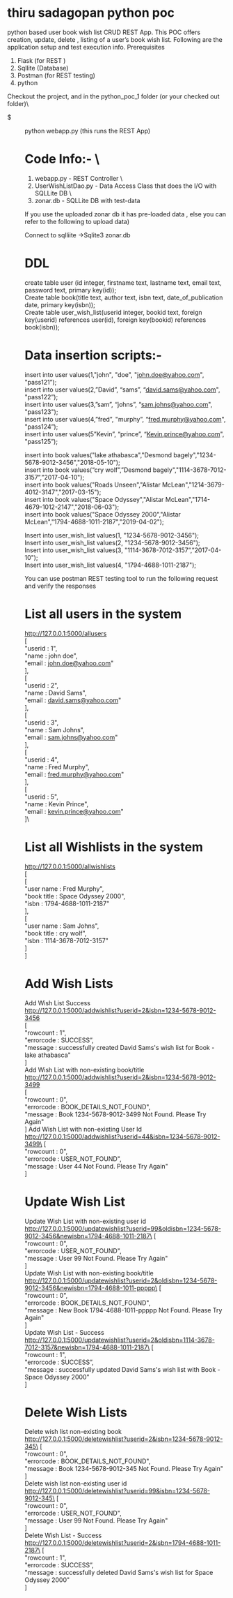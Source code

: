 # thiru sadagopan python poc
python based user book wish list CRUD REST App.
This POC offers creation, update, delete , listing of a user’s book wish list. Following are the application setup and test execution info.
Prerequisites
1. Flask (for REST )
2. Sqllite (Database)
3. Postman (for REST testing)
4. python

Checkout the project, and in the python_poc_1 folder (or your checked out folder)\

$<dir> python webapp.py (this runs the REST App)

# Code Info:- \
  1. webapp.py - REST Controller \
  2. UserWishListDao.py - Data Access Class that does the I/O with SQLLite DB \
  3. zonar.db - SQLLite DB with test-data

If you use the uploaded zonar db it has pre-loaded data , else you can refer to the following to upload data)

Connect to sqlliite ->Sqlite3 zonar.db

# DDL <br />
create table user (id integer, firstname text, lastname text, email text, password text, primary key(id)); <br />
Create table book(title text, author text, isbn text, date_of_publication date, primary key(isbn)); <br />
Create table user_wish_list(userid integer, bookid text, foreign key(userid) references user(id), foreign key(bookid) references book(isbn)); <br />

# Data insertion scripts:- <br />
insert into user values(1,"john", "doe", "john.doe@yahoo.com", "pass121”); <br />
insert into user values(2,”David”, “sams”, “david.sams@yahoo.com", "pass122”); <br />
insert into user values(3,”sam”, “johns”, “sam.johns@yahoo.com", "pass123"); <br />
insert into user values(4,”fred”, "murphy”, “fred.murphy@yahoo.com", "pass124”); <br />
insert into user values(5”Kevin”, “prince”, “Kevin.prince@yahoo.com", "pass125”); <br />

insert into book values("lake athabasca","Desmond bagely","1234-5678-9012-3456","2018-05-10"); <br />
insert into book values(“cry wolf”,”Desmond bagely","1114-3678-7012-3157”,”2017-04-10");<br />
insert into book values("Roads Unseen","Alistar McLean","1214-3679-4012-3147","2017-03-15"); <br />
insert into book values("Space Odyssey","Alistar McLean","1714-4679-1012-2147","2018-06-03"); <br />
insert into book values("Space Odyssey 2000","Alistar McLean","1794-4688-1011-2187","2019-04-02"); <br />

Insert into user_wish_list values(1, "1234-5678-9012-3456"); <br />
Insert into user_wish_list values(2, "1234-5678-9012-3456"); <br />
Insert into user_wish_list values(3, "1114-3678-7012-3157”,”2017-04-10"); <br />
Insert into user_wish_list values(4, "1794-4688-1011-2187"); <br />


You can use postman REST testing tool to run the following request and verify the responses <br />

# List all users  in the system<br />
http://127.0.0.1:5000/allusers <br />
   [ \
        "userid : 1",\
        "name : john doe",\
        "email : john.doe@yahoo.com"\
    ],\
    [\
        "userid : 2",\
        "name : David Sams",\
        "email : david.sams@yahoo.com"\
    ],\
    [\
        "userid : 3",\
        "name : Sam Johns",\
        "email : sam.johns@yahoo.com"\
    ],\
    [\
        "userid : 4",\
        "name : Fred Murphy",\
        "email : fred.murphy@yahoo.com"\
    ],\
    [\
        "userid : 5",\
        "name : Kevin Prince",\
        "email : kevin.prince@yahoo.com"\
    ]\

# List all Wishlists in the system<br />
http://127.0.0.1:5000/allwishlists <br />
[\
    [\
        "user name : Fred Murphy",\
        "book title : Space Odyssey 2000",\
        "isbn : 1794-4688-1011-2187"\
    ],\
    [\
        "user name : Sam Johns",\
        "book title : cry wolf",\
        "isbn : 1114-3678-7012-3157"\
    ]\
]
# Add Wish Lists <br/>
Add Wish List Success\
http://127.0.0.1:5000/addwishlist?userid=2&isbn=1234-5678-9012-3456<br />
[\
    "rowcount : 1",\
    "errorcode : SUCCESS”,\
    "message : successfully created David Sams's wish list for Book - lake athabasca"\
]\
Add Wish List with non-existing book/title\
http://127.0.0.1:5000/addwishlist?userid=2&isbn=1234-5678-9012-3499 \
[\
    "rowcount : 0",\
    "errorcode : BOOK_DETAILS_NOT_FOUND",\
    "message : Book 1234-5678-9012-3499 Not Found. Please Try Again"\
]
Add Wish List with non-existing User Id\
http://127.0.0.1:5000/addwishlist?userid=44&isbn=1234-5678-9012-3499\
[\
    "rowcount : 0",\
    "errorcode : USER_NOT_FOUND",\
    "message : User 44 Not Found. Please Try Again"\
]
# Update Wish List <br/>
Update Wish List with non-existing user id\
http://127.0.0.1:5000/updatewishlist?userid=99&oldisbn=1234-5678-9012-3456&newisbn=1794-4688-1011-2187\
[\
    "rowcount : 0",\
    "errorcode : USER_NOT_FOUND",\
    "message : User 99 Not Found. Please Try Again"\
]\
Update Wish List with non-existing book/title\
http://127.0.0.1:5000/updatewishlist?userid=2&oldisbn=1234-5678-9012-3456&newisbn=1794-4688-1011-ppppp\
[\
    "rowcount : 0",\
    "errorcode : BOOK_DETAILS_NOT_FOUND",\
    "message : New Book 1794-4688-1011-ppppp Not Found. Please Try Again"\
]\
Update Wish List - Success\
http://127.0.0.1:5000/updatewishlist?userid=2&oldisbn=1114-3678-7012-3157&newisbn=1794-4688-1011-2187\
[\
    "rowcount : 1",\
    "errorcode : SUCCESS”,\
    "message : successfully updated David Sams's wish list with Book - Space Odyssey 2000"\
]
# Delete Wish Lists<br />
Delete wish list non-existing book\
http://127.0.0.1:5000/deletewishlist?userid=2&isbn=1234-5678-9012-345\
[\
    "rowcount : 0",\
    "errorcode : BOOK_DETAILS_NOT_FOUND",\
    "message : Book 1234-5678-9012-345 Not Found. Please Try Again"\
]\
Delete wish list non-existing user id\
http://127.0.0.1:5000/deletewishlist?userid=99&isbn=1234-5678-9012-345\
[\
    "rowcount : 0",\
    "errorcode : USER_NOT_FOUND",\
    "message : User 99 Not Found. Please Try Again"\
]\
Delete Wish List - Success\
http://127.0.0.1:5000/deletewishlist?userid=2&isbn=1794-4688-1011-2187\
[\
    "rowcount : 1",\
    "errorcode : SUCCESS”,\
    "message : successfully deleted David Sams's wish list for Space Odyssey 2000"\
]
